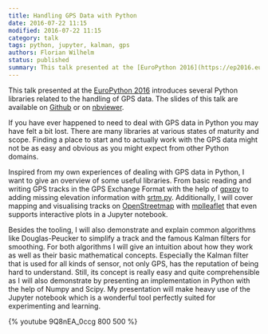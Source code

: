 ```yaml
---
title: Handling GPS Data with Python
date: 2016-07-22 11:15
modified: 2016-07-22 11:15
category: talk
tags: python, jupyter, kalman, gps
authors: Florian Wilhelm
status: published
summary: This talk presented at the [EuroPython 2016](https://ep2016.europython.eu/conference/talks/handling-gps-data-with-python) introduces several Python libraries related to the handling of GPS data. The slides of this talk are available on [Github](https://github.com/FlorianWilhelm/gps_data_with_python) or on [nbviewer](http://nbviewer.jupyter.org/format/slides/github/FlorianWilhelm/gps_data_with_python/blob/master/talk.ipynb#/).
---
```


This talk presented at the [EuroPython 2016][] introduces several Python libraries
related to the handling of GPS data. The slides of this talk are available on
[Github][] or on [nbviewer][].

If you have ever happened to need to deal with GPS data in Python you may have
felt a bit lost. There are many libraries at various states of maturity and scope.
Finding a place to start and to actually work with the GPS data might not be as
easy and obvious as you might expect from other Python domains.

Inspired from my own experiences of dealing with GPS data in Python, I want to
give an overview of some useful libraries. From basic reading and writing GPS
tracks in the GPS Exchange Format with the help of [gpxpy][] to adding missing
elevation information with [srtm.py][]. Additionally, I will cover mapping and
visualising tracks on [OpenStreetmap] with [mplleaflet] that even supports
interactive plots in a Jupyter notebook.

Besides the tooling, I will also demonstrate and explain common algorithms like
Douglas-Peucker to simplify a track and the famous Kalman filters for smoothing.
For both algorithms I will give an intuition about how they work as well as their
basic mathematical concepts. Especially the Kalman filter that is used for all
kinds of sensor, not only GPS, has the reputation of being hard to understand.
Still, its concept is really easy and quite comprehensible as I will also
demonstrate by presenting an implementation in Python with the help of Numpy and
Scipy. My presentation will make heavy use of the Jupyter notebook which is a
wonderful tool perfectly suited for experimenting and learning.

{% youtube 9Q8nEA_0ccg 800 500 %}

[EuroPython 2016]: https://ep2016.europython.eu/conference/talks/handling-gps-data-with-python
[Github]: https://github.com/FlorianWilhelm/gps_data_with_python
[nbviewer]: http://nbviewer.jupyter.org/format/slides/github/FlorianWilhelm/gps_data_with_python/blob/master/talk.ipynb#/
[gpxpy]: https://github.com/tkrajina/gpxpy
[srtm.py]: https://github.com/tkrajina/srtm.py
[mplleaflet]: https://github.com/jwass/mplleaflet
[OpenStreetmap]: https://www.openstreetmap.org/
